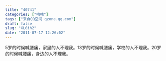 ```yaml
---
title: "40741"
categories: ["嘀咕"]
tags: ["来自QQ空间 qzone.qq.com"]
draft: false
slug: "XL0ih2"
date: "2011-07-17 12:26:02"
---
```


5岁的时候喊腰痛，家里的人不理我。13岁的时候喊腰痛，学校的人不理我。20岁的时候喊腰痛，身边的人不理我。
